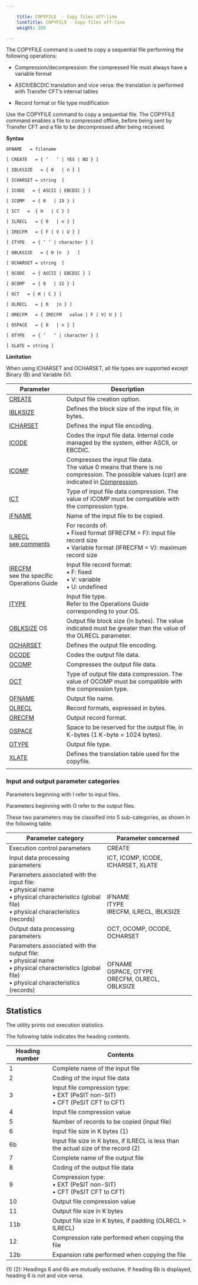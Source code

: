 ```yaml
---

    title: COPYFILE  - Copy files off-line
    linkTitle: COPYFILE - Copy files off-line
    weight: 280

---
```

The COPYFILE command is used
to copy a sequential file performing the following operations:

- Compression/decompression: the compressed file must always have a
    variable format

<!-- -->

- ASCII/EBCDIC translation
    and vice versa: the translation is performed with Transfer CFT’s
    internal tables

<!-- -->

- Record format or
    file type modification

Use the COPYFILE command to copy a sequential file. The COPYFILE command enables a file to compressed offline, before being
sent by Transfer CFT and a file to be decompressed after being received.

****Syntax****

`OFNAME   = filename `

`[ CREATE   = { ‘   ‘ | YES | NO } ]`

`[ IBLKSIZE   = { 0   | n } ]`

`[ ICHARSET = string  ]`

`[ ICODE   = { ASCII | EBCDIC } ]`

`[ ICOMP   = { 0   | 15 } ]`

`[ ICT   =  { H   | C } ]`

`[ ILRECL   = { 0   | n } ]`

`[ IRECFM   = { F | V | U } ]`

`[ ITYPE   = { ‘ ‘ | character } ]`

`[ OBLKSIZE   = { 0 |n  }   ]`

`[ OCHARSET = string  ]`

`[ OCODE   = { ASCII | EBCDIC } ]`

`[ OCOMP   = { 0   | 15 } ]`

`[ OCT   = { H | C } ]`

`[ OLRECL   = { 0   |n } ]`

`[ ORECFM   = { IRECFM   value | F | V| U } ]`

`[ OSPACE   = { 0   | n } ]`

`[ OTYPE   = { ‘   ‘ | character } ]`

`[ XLATE = string ]`

****Limitation****

When using ICHARSET and OCHARSET, all file types are supported except Binary (B) and Variable (V).


| Parameter  | Description  |
| --- | --- |
| <a href="../../../c_intro_userinterfaces/command_summary/parameter_intro/create">CREATE</a> | Output file creation option. |
| <a href="../../../c_intro_userinterfaces/command_summary/parameter_intro/iblksize">IBLKSIZE</a>  | Defines the block size of the input file, in bytes.<br/>  |
| <a href="">ICHARSET</a>  | Defines the input file encoding.  |
| <a href="../../../c_intro_userinterfaces/command_summary/parameter_intro/icode">ICODE</a>  | Codes the input file data. Internal code managed by the system, either ASCII, or EBCDIC. |
| <a href="../../../c_intro_userinterfaces/command_summary/parameter_intro/icomp">ICOMP</a>  | Compresses the input file data.<br/> The value 0 means that there is no compression. The possible values (cpr) are indicated in <a href="../../../c_intro_userinterfaces/command_summary/parameter_intro/compression">Compression</a>. |
| <a href="../../../c_intro_userinterfaces/command_summary/parameter_intro/ict">ICT</a>  | Type of input file data compression. The value of ICOMP must be compatible with the compression type. |
| <a href="../../../c_intro_userinterfaces/command_summary/parameter_intro/ifname">IFNAME</a>  | Name of the input file to be copied. |
| <a href="../../../c_intro_userinterfaces/command_summary/parameter_intro/ilrecl">ILRECL</a><br/> <a href="../../../c_intro_userinterfaces/command_summary/parameter_intro/ilrecl">see comments</a><br/>  | For records of:<br/> • Fixed format (IFRECFM = F): input file record size<br/> • Variable format (IFRECFM = V): maximum record size |
| <a href="../../../c_intro_userinterfaces/command_summary/parameter_intro/irecfm">IRECFM</a><br/> see the specific Operations Guide | Input file record format:<br/> • F: fixed<br/> • V: variable<br/> • U: undefined |
| <a href="../../../c_intro_userinterfaces/command_summary/parameter_intro/itype">ITYPE</a> | Input file type.<br/> Refer to the Operations Guide corresponding to your OS.  |
| <a href="../../../c_intro_userinterfaces/command_summary/parameter_intro/oblksize">OBLKSIZE</a> OS | Output file block size (in bytes). The value indicated must be greater than the value of the OLRECL parameter. |
| <a href="">OCHARSET</a>  | Defines the output file encoding.  |
| <a href="../../../c_intro_userinterfaces/command_summary/parameter_intro/ocode">OCODE</a> | Codes the output file data. |
| <a href="../../../c_intro_userinterfaces/command_summary/parameter_intro/ocomp">OCOMP</a>  | Compresses the output file data. |
| <a href="../../../c_intro_userinterfaces/command_summary/parameter_intro/oct">OCT</a> | Type of output file data compression. The value of OCOMP must be compatible with the compression type. |
| <a href="../../../c_intro_userinterfaces/command_summary/parameter_intro/ofname">OFNAME </a> | Output file name. |
| <a href="../../../c_intro_userinterfaces/command_summary/parameter_intro/olrecl">OLRECL</a> | Record formats, expressed in bytes. |
| <a href="../../../c_intro_userinterfaces/command_summary/parameter_intro/orecfm">ORECFM</a>  | Output record format. |
| <a href="../../../c_intro_userinterfaces/command_summary/parameter_intro/ospace">OSPACE</a> | Space to be reserved for the output file, in K-bytes (1 K-byte = 1024 bytes). |
| <a href="../../../c_intro_userinterfaces/command_summary/parameter_intro/otype">OTYPE</a>  | Output file type. |
| <a href="../../../c_intro_userinterfaces/command_summary/parameter_intro/xlate">XLATE</a>  | Defines the translation table used for the copyfile.  |
|   |   |


### Input and output parameter categories

Parameters beginning with I refer to input files.

Parameters beginning with O refer to the output files.

These two parameters may be classified into 5 sub-categories, as shown
in the following table.


| Parameter category  | Parameter concerned  |
| --- | --- |
| Execution control parameters  | CREATE  |
| Input data processing parameters  | ICT, ICOMP, ICODE, ICHARSET, XLATE |
| Parameters associated with the input file:<br/> • physical name<br/> • physical characteristics (global file)<br/> • physical characteristics (records) |  <br/> <br/> IFNAME<br/> ITYPE<br/> IRECFM, ILRECL, IBLKSIZE  |
| Output data processing parameters  | OCT, OCOMP, OCODE, OCHARSET |
| Parameters associated with the output file:<br/> • physical name<br/> • physical characteristics (global file)<br/> • physical characteristics (records) |  <br/> <br/> OFNAME<br/> OSPACE, OTYPE<br/> ORECFM, OLRECL, OBLKSIZE  |


<span id="Statistics"></span>

## Statistics

The utility prints out execution statistics.

The following table indicates the heading contents.


| Heading number  | Contents  |
| --- | --- |
| 1  | Complete name of the input file  |
| 2  | Coding of the input file data  |
| 3  | Input file compression type:<br/> • EXT (PeSIT non-SIT)<br/> • CFT (PeSIT CFT to CFT) |
| 4  | Input file compression value  |
| 5  | Number of records to be copied (input file)  |
| 6  | Input file size in K bytes (1)  |
| 6b  | Input file size in K bytes, if ILRECL is less than the actual size of the record (2)  |
| 7  | Complete name of the output file  |
| 8  | Coding of the output file data  |
| 9  | Compression type:<br/> • EXT (PeSIT non-SIT)<br/> • CFT (PeSIT CFT to CFT) |
| 10  | Output file compression value  |
| 11  | Output file size in K bytes  |
| 11b  | Output file size in K bytes, if padding (OLRECL &gt; ILRECL)  |
| 12  | Compression rate performed when copying the file  |
| 12b  | Expansion rate performed when copying the file  |


\(1\) (2): Headings 6 and 6b are mutually
exclusive. If heading 6b is displayed, heading 6 is not and vice versa.
